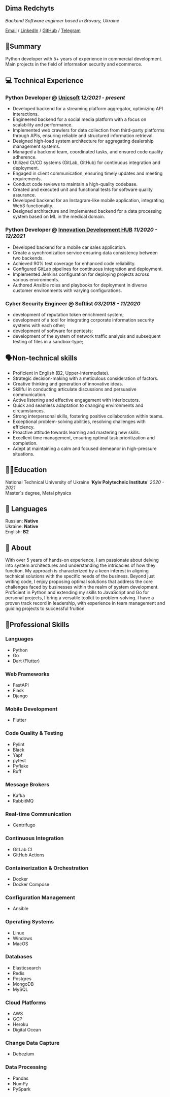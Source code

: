 ## Dima Redchyts

_Backend Software engineer based in Brovary, Ukraine_ <br>

[Email](mailto:nosid91@gmail/com) / [LinkedIn](https://www.linkedin.com/in/dmitry-redchyts/) / [GitHub](https://github.com/nosid91/) / [Telegram](https://t.me/mahnonestor/)

## 💫Summary<br>
Python developer with 5+ years of experience in commercial
development. Main projects in the field of information security and ecommerce.

## ‍💻 Technical Experience <br>
### Python Developer @ [Unicsoft](https://unicsoft.com/) _12/2021 - present_
* Developed backend for a streaming platform aggregator, optimizing API interactions.
* Engineered backend for a social media platform with a focus on scalability and performance.
* Implemented web crawlers for data collection from third-party platforms through APIs, ensuring reliable and structured information retrieval.
* Designed high-load system architecture for aggregating dealership management systems.
* Managed a backend team, coordinated tasks, and ensured code quality adherence.
* Utilized CI/CD systems (GitLab, GitHub) for continuous integration and deployment.
* Engaged in client communication, ensuring timely updates and meeting requirements.
* Conduct code reviews to maintain a high-quality codebase.
* Created and executed unit and functional tests for software quality assurance.
* Developed backend for an Instagram-like mobile application, integrating Web3 functionality.
* Designed architecture and implemented backend for a data processing system based on ML in the medical domain.

### Python Developer @ [Innovation Development HUB](https://idev-hub.com/) _11/2020 - 12/2021_
* Developed backend for a mobile car sales application.
* Create a synchronization service ensuring data consistency between two backends.
* Achieved 90% test coverage for enhanced code reliability.
* Configured GitLab pipelines for continuous integration and deployment.
* Implemented Jenkins configuration for deploying projects across various environments.
* Authored Ansible roles and playbooks for deployment in diverse customer environments with varying configurations.

### Cyber Security Engineer @ [Softlist](https://www.linkedin.com/company/softlist/) _03/2018 - 11/2020_
- development of reputation token enrichment system;
- development of a tool for integrating corporate information security
systems with each other;
- development of software for pentests;
- development of the system of network traffic analysis and
subsequent testing of files in a sandbox-type;

## 🗣️Non-technical skills<br>
* Proficient in English (B2, Upper-Intermediate).
* Strategic decision-making with a meticulous consideration of factors.
* Creative thinking and generation of innovative ideas.
* Skillful in conducting articulate discussions and persuasive communication.
* Active listening and effective engagement with interlocutors.
* Quick and seamless adaptation to changing environments and circumstances.
* Strong interpersonal skills, fostering positive collaboration within teams.
* Exceptional problem-solving abilities, resolving challenges with efficiency.
* Proactive attitude towards learning and mastering new skills.
* Excellent time management, ensuring optimal task prioritization and completion.
* Adept at maintaining a calm and focused demeanor in high-pressure situations.

## 🧑‍🎓Education<br>
National Technical University of Ukraine '**Kyiv Polytechnic Institute**' _2020 - 2021_<br>
Master`s degree, Metal physics

## 💬 Languages<br>
Russian: **Native** <br>
Ukraine: **Native** <br>
English: **B2** <br>

##	👋 About<br>
With over 5 years of hands-on experience, I am passionate about delving into system architectures and understanding the intricacies of how they function. My approach is characterized by a keen interest in aligning technical solutions with the specific needs of the business. Beyond just writing code, I enjoy proposing optimal solutions that address the core challenges faced by businesses within the realm of system development.
Proficient in Python and extending my skills to JavaScript and Go for personal projects, I bring a versatile toolkit to problem-solving. I have a proven track record in leadership, with experience in team management and guiding projects to successful fruition.


## 🦾Professional Skills<br>
### Languages
- Python
- Go
- Dart (Flutter)

### Web Frameworks
- FastAPI
- Flask
- Django

### Mobile Development
- Flutter

### Code Quality & Testing
- Pylint
- Black
- Yapf
- pytest
- Pyflake
- Ruff

### Message Brokers
- Kafka
- RabbitMQ

### Real-time Communication
- Centrifugo

### Continuous Integration
- GitLab CI
- GitHub Actions

### Containerization & Orchestration
- Docker
- Docker Compose

### Configuration Management
- Ansible

### Operating Systems
- Linux
- Windows
- MacOS

### Databases
- Elasticsearch
- Redis
- Postgres
- MongoDB
- MySQL

### Cloud Platforms
- AWS
- GCP
- Heroku
- Digital Ocean

### Change Data Capture
- Debezium


### Data Processing
- Pandas
- NumPy
- PySpark